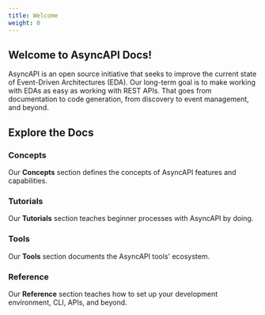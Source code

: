 ```yaml
---
title: Welcome
weight: 0
---
```


## Welcome to AsyncAPI Docs! 

AsyncAPI is an open source initiative that seeks to improve the current state of Event-Driven Architectures (EDA). Our long-term goal is to make working with EDAs as easy as working with REST APIs. That goes from documentation to code generation, from discovery to event management, and beyond.

<!-- [EDA Diagram]() -->

## Explore the Docs

### Concepts 
Our **Concepts** section defines the concepts of AsyncAPI features and capabilities.

### Tutorials
Our **Tutorials** section teaches beginner processes with AsyncAPI by doing. 

### Tools
Our **Tools** section documents the AsyncAPI tools' ecosystem.

### Reference
Our **Reference** section teaches how to set up your development environment, CLI, APIs, and beyond.





